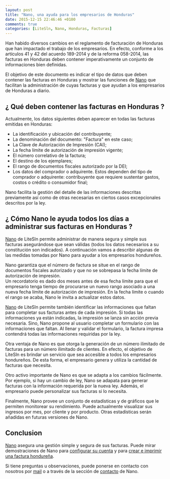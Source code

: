 ```yaml
---
layout: post
title: "Nano, una ayuda para los empresarios de Honduras"
date: 2015-12-15 22:46:46 +0100
comments: true
categories: [LiteSln, Nano, Honduras, Facturas]
---
```


Han habido diversos cambios en el reglamento de facturación de Honduras que han impactado el trabajo de los empresarios. En efecto, conforme a los artículos 41 y 42 del acuerdo 189-2014 y de la reforma 058-2014, las facturas en Honduras deben contener imperativamente un conjunto de informaciones bien definidas.

El objetivo de este documento es indicar el tipo de datos que deben contener las facturas en Honduras y mostrar las funciones de [Nano](https://nano.litesln.com) que facilitan la administración de cuyas facturas y que ayudan a los empresarios de Honduras a diario.

<!-- more -->

## ¿ Qué deben contener las facturas en Honduras ?

Actualmente, los datos siguientes deben aparecer en todas las facturas emitidas en Honduras:

- La identificación y ubicación del contribuyente;
- La denominación del documento: "Factura" en este caso;
- La Clave de Autorización de Impresión (CAI);
- La fecha límite de autorización de impresión vigente;
- El número correlativo de la factura;
- El destino de los ejemplares;
- El rango de documentos fiscales autorizado por la DEI;
- Los datos del comprador o adquirente. Estos dependen del tipo de comprador o adquirente: contribuyente que requiere sustentar gastos, costos o crédito o consumidor final;

Nano facilita la gestión del detalle de las informaciones descritas previamente así como de otras necesarias en ciertos casos excepcionales descritos por la ley.

## ¿ Cómo Nano le ayuda todos los días a administrar sus facturas en Honduras ?

[Nano](https://nano.litesln.com) de LiteSln permite administrar de manera segura y simple sus facturas asegurándose que sean válidas (todos los datos necesarios a su constitución son indicados). A continuación vamos a describir algunas de las medidas tomadas por Nano para ayudar a los empresarios hondureños.

Nano garantiza que el número de factura se situe en el rango de documentos fiscales autorizado y que no se sobrepasa la fecha límite de autorización de impresión.  
Un recordatorio es dado dos meses antes de esa fecha límite para que el empresario tenga tiempo de procurarse un nuevo rango asociado a una nueva fecha límite de autorización de impresión.
En la fecha límite o cuando el rango se acaba, Nano le invita a actualizar estos datos.

[Nano](https://nano.litesln.com) de LiteSln permite también identificar las informaciones que faltan para completar sus facturas antes de cada impresión. Si todas las informaciones ya están indicadas, la impresión se lanza sin acción previa necesaria. Sino, Nano propone al usuario completar un formulario con las informaciones que faltan. Al llenar y validar el formulario, la factura impresa contendrá todas las informaciones requiridas por la ley.

Otra ventaja de Nano es que otorga la generación de un número ilimitado de facturas para un número ilimitado de clientes. En efecto, el objetivo de LiteSln es brindar un servicio que sea accesible a todos los empresarios hondureños. De esta forma, el empresario genera y utiliza la cantidad de facturas que necesita.

Otro activo importante de Nano es que se adapta a los cambios fácilmente. Por ejemplo, si hay un cambio de ley, Nano se adapata para generar facturas con la información requerida por la nueva ley. Además, el empresario puede personalizar sus facturas si lo necesita.

Finalmente, Nano provee un conjunto de estadísticas y de gráficos que le permiten monitorear su rendimiento. Puede actualmente visualizar sus ingresos por mes, por cliente y por producto. Otras estadísticas serán añadidas en futuras versiones de Nano.

## Conclusion

[Nano](https://nano.litesln.com) asegura una gestión simple y segura de sus facturas. Puede mirar demostraciones de Nano para [configurar su cuenta](https://www.youtube.com/watch?v=Ozo9xQw6vKU) y para [crear e imprimir una factura hondureña](https://www.youtube.com/watch?v=EsVpSXKLXgA).

Si tiene preguntas u observaciones, puede ponerse en contacto con nosotros por [mail](mailto:contact@litesln.com) o a través de la sección de [contacto](https://nano.litesln.com/contact) de Nano.


